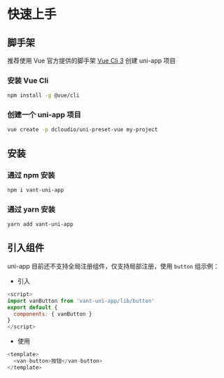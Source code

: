 # 快速上手

## 脚手架

推荐使用 Vue 官方提供的脚手架 [Vue Cli 3](https://cli.vuejs.org/zh/) 创建 uni-app 项目

### 安装 Vue Cli

```bash
npm install -g @vue/cli
```

### 创建一个 uni-app 项目

```bash
vue create -p dcloudio/uni-preset-vue my-project
```

## 安装

### 通过 npm 安装

```bash
npm i vant-uni-app
```

### 通过 yarn 安装

```bash
yarn add vant-uni-app
```

## 引入组件

uni-app 目前还不支持全局注册组件，仅支持局部注册，使用 `button` 组示例：

- 引入

```js
<script>
import vanButton from 'vant-uni-app/lib/button'
export default {
  components: { vanButton }
}
</script>
```

- 使用

```js
<template>
  <van-button>按钮</van-button>
</template>
```

